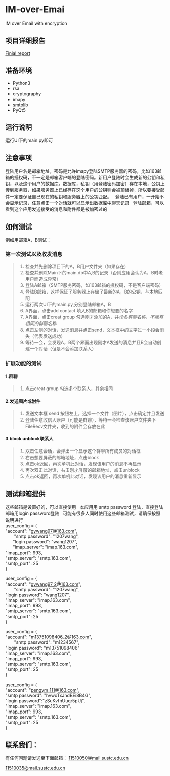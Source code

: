 # IM-over-Emai
IM over Email with encryption

## 项目详细报告
[Finial report](./Report)

## 准备环境  
* Python3
* rsa  
* cryptography  
* imapy  
* smtplib  
* PyQt5  

## 运行说明  
运行UI下的main.py即可  

## 注意事项  
登陆用户名是邮箱地址，密码是允许imapy登陆SMTP服务器的密码，比如163邮箱的授权码，不一定是邮箱客户端的登陆密码。新用户登陆时会生成新的公钥和私钥，以及这个用户的数据库。数据库，私钥（用登陆密码加密）存在本地，公钥上传到服务器，如果服务器上已经存在这个用户的公钥则会被顶替掉，所以要接受邮件一定要保证自己现在的私钥和服务器上的公钥匹配。  
登陆已有用户，一开始不会显示记录，任意点击一个对话就可以显示出数据库中聊天记录  
登陆邮箱，可以看到这个应用发送接受的消息和附件都是被加密过的  

## 如何测试
例如用邮箱A，B测试：  
### 第一次测试以及收发消息
>1. 检查并先删除项目下的A，B用户文件夹（如果存在)
>2. 检查并删除Main下的main.db中A,B的记录（否则应用会认为A，B时老用户而造成异常）
>3. 登陆A邮箱（SMTP服务密码，如163邮箱的授权码，不是客户端密码）
>4. 登陆B邮箱，这样保证了服务器上存储了最新的A，B的公钥，与本地匹配
>5. 运行两次UI下的main.py,分别登陆邮箱A，B  
>6. A界面，点击add contact 填入B的邮箱和你想要的名字  
>7. A界面，点击creat group 勾选刚才添加的A，并*命名群聊名称，不能有相同的群聊名称*  
>8. 点击左侧的对话，发送消息并点击send，文本框中的文字过一小段会消失（代表发送成功）  
>9. 等待一会，会发现A，B两个界面出现刚才A发送的消息并且B会自动创建一个对话（但是不会添加联系人）  
### 扩展功能的测试    
#### 1.群聊  
>1. 点击creat group 勾选多个联系人，其余相同  
#### 2.发送图片或附件  
>1. 发送文本框 send 按钮左上，选择一个文件（图片），点击确定并且发送  
>2. 登陆任意收信人账户（可能是群聊），等待一会检查该账户文件夹下FileRecv文件夹，收到的附件会存放在此  
#### 3.block unblock联系人  
>1. 双击任意会话，会弹出一个显示这个群聊所有成员的对话框  
>2. 右击想要屏蔽的邮箱地址，点击block
>3. 点击ok返回，再次单机此对话，发现该用户的消息不再显示  
>4. 再次双击此对话，右击刚才屏蔽的邮箱地址，点击unblock  
>5. 点击ok返回，再次单机此对话，发现该用户的消息重新显示  
## 测试邮箱提供  
这些邮箱是设置好的，可以直接使用  
本应用用 smtp password 登陆，直接登陆邮箱用login password登陆  
可能有很多人同时使用这些邮箱测试，请确保按照说明进行  
user_config = {  
        "account": "gywang97@163.com",  
        "smtp password": "1207wang",  
        "login password": "wang1207",  
        "imap_server": "imap.163.com",  
        "imap_port": 993,  
        "smtp_server": "smtp.163.com",  
        "smtp_port": 25  
    }  
    
user_config = {  
        "account": "gywang97_2@163.com",  
        "smtp password": "1207wang",  
        "login password": "wang1207",  
        "imap_server": "imap.163.com",  
        "imap_port": 993,  
        "smtp_server": "smtp.163.com",  
        "smtp_port": 25  
    }   
    
user_config = {  
        "account": "m13751098406_2@163.com",  
        "smtp password": "m1234567",  
        "login password": "m13751098406"  
        "imap_server": "imap.163.com",  
        "imap_port": 993,  
        "smtp_server": "smtp.163.com",  
        "smtp_port": 25  
    }  
    
user_config = {  
        "account": "pengym_111@163.com",  
        "smtp password": "hvwoTxJndBEi8B4G",  
        "login password":"zSuKvfnUuqr5pUj",  
        "imap_server": "imap.163.com",  
        "imap_port": 993,  
        "smtp_server": "smtp.163.com",  
        "smtp_port": 25  
   }  
## 联系我们：  
有任何问题请发送至下面邮箱：
[11510050@mail.sustc.edu.cn](11510050@mail.sustc.edu.cn)

[11510035@mail.sustc.edu.cn](11510035@mail.sustc.edu.cn)
